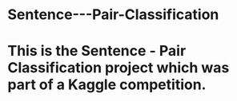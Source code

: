 # Sentence---Pair-Classification

# This is the Sentence - Pair Classification project which was part of a Kaggle competition.
